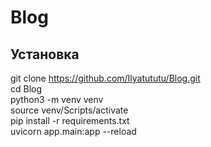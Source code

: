 # Blog

## Установка

git clone https://github.com/Ilyatututu/Blog.git  
cd Blog  
python3 -m venv venv  
source venv/Scripts/activate  
pip install -r requirements.txt  
uvicorn app.main:app --reload